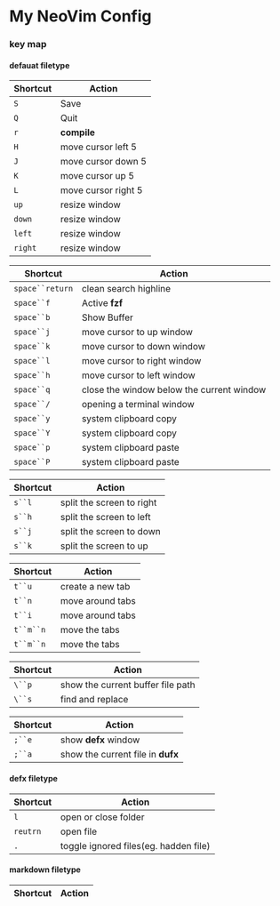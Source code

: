 # My NeoVim Config

### key map

#### defauat filetype

| Shortcut     | Action              |
|--------------|---------------------|
| `S`          | Save                |
| `Q`          | Quit                |
| `r`          | **compile**         |
| `H`          | move cursor left 5  |
| `J`          | move cursor down 5  |
| `K`          | move cursor up 5    |
| `L`          | move cursor right 5 |
| `up`         | resize window       |
| `down`       | resize window       |
| `left`       | resize window       |
| `right`      | resize window       |

| Shortcut          | Action                                    |
|-------------------|-------------------------------------------|
| `space``return`   | clean search highline                     |
| `space``f`        | Active **fzf**                            |
| `space``b`        | Show Buffer                               |
| `space``j`        | move cursor to up window                  |
| `space``k`        | move cursor to down window                |
| `space``l`        | move cursor to right window               |
| `space``h`        | move cursor to left window                |
| `space``q`        | close the window below the current window |
| `space``/`        | opening a terminal window                 |
| `space``y`        | system clipboard copy                     |
| `space``Y`        | system clipboard copy                     |
| `space``p`        | system clipboard paste                    |
| `space``P`        | system clipboard paste                    |
 
| Shortcut     | Action                    |
|--------------|---------------------------|
| `s``l`       | split the screen to right |
| `s``h`       | split the screen to left  |
| `s``j`       | split the screen to down  |
| `s``k`       | split the screen to up    |

| Shortcut     | Action                    |
|--------------|---------------------------|
| `t``u`       | create a new tab          | 
| `t``n`       | move around tabs          | 
| `t``i`       | move around tabs          | 
| `t``m``n`    | move the tabs             | 
| `t``m``n`    | move the tabs             | 

| Shortcut     | Action                            |
|--------------|-----------------------------------|
| `\``p`       | show the current buffer file path |
| `\``s`       | find and replace                  |

| Shortcut     | Action                            |
|--------------|-----------------------------------|
| `;``e`       | show **defx** window              |
| `;``a`       | show the current file in **dufx** |


#### defx filetype

| Shortcut     | Action                                |
|--------------|---------------------------------------|
| `l`          | open or close folder                  |
| `reutrn`     | open file                             |
| `.`          | toggle ignored files(eg. hadden file) |

#### markdown filetype

| Shortcut     | Action                                |
|--------------|---------------------------------------|

